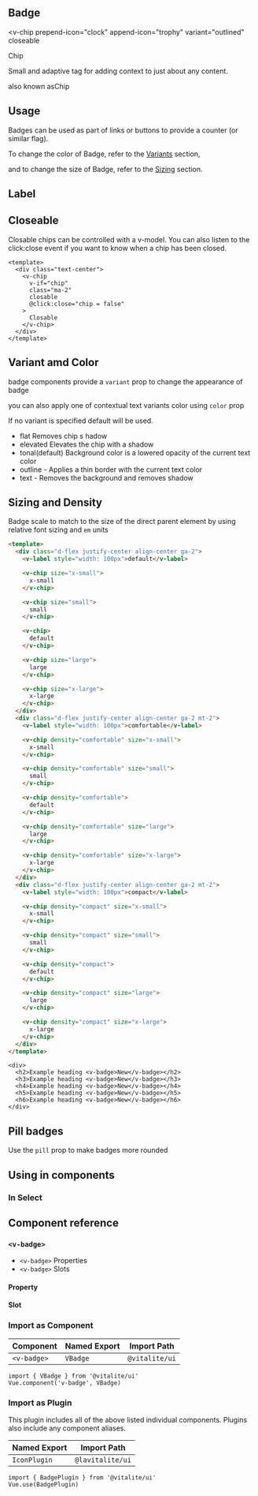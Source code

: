 ## Badge


<v-chip
  prepend-icon="clock"
  append-icon="trophy"
  variant="outlined"
  closeable
>
  Chip
</v-chip>

Small and adaptive tag for adding context to just about any content.

also known asChip



## Usage


Badges can be used as part of links or buttons to provide a counter (or similar flag).



To change the color of Badge, refer to the [Variants](#variants) section, 

and to change the size of Badge, refer to the [Sizing](#sizing) section.

## Label

## Closeable


Closable chips can be controlled with a v-model. You can also listen to the click:close event if you want to know when a chip has been closed.

```vue
<template>
  <div class="text-center">
    <v-chip
      v-if="chip"
      class="ma-2"
      closable
      @click:close="chip = false"
    >
      Closable
    </v-chip>
  </div>
</template>
```



## Variant amd Color

badge components provide a `variant` prop to change the appearance of badge


you can also apply one of contextual text variants color using `color` prop



If no variant is specified default will be used.
- flat Removes chip s hadow
- elevated Elevates the chip with a shadow
- tonal(default) Background color is a lowered opacity of the current text color
- outline - Applies a thin border with the current text color
- text - Removes the background and removes shadow


## Sizing and Density





Badge scale to match to the size of the direct parent element by using relative font sizing and `em` units





```html
<template>
  <div class="d-flex justify-center align-center ga-2">
    <v-label style="width: 100px">default</v-label>

    <v-chip size="x-small">
      x-small
    </v-chip>

    <v-chip size="small">
      small
    </v-chip>

    <v-chip>
      default
    </v-chip>

    <v-chip size="large">
      large
    </v-chip>

    <v-chip size="x-large">
      x-large
    </v-chip>
  </div>
  <div class="d-flex justify-center align-center ga-2 mt-2">
    <v-label style="width: 100px">comfortable</v-label>

    <v-chip density="comfortable" size="x-small">
      x-small
    </v-chip>

    <v-chip density="comfortable" size="small">
      small
    </v-chip>

    <v-chip density="comfortable">
      default
    </v-chip>

    <v-chip density="comfortable" size="large">
      large
    </v-chip>

    <v-chip density="comfortable" size="x-large">
      x-large
    </v-chip>
  </div>
  <div class="d-flex justify-center align-center ga-2 mt-2">
    <v-label style="width: 100px">compact</v-label>

    <v-chip density="compact" size="x-small">
      x-small
    </v-chip>

    <v-chip density="compact" size="small">
      small
    </v-chip>

    <v-chip density="compact">
      default
    </v-chip>

    <v-chip density="compact" size="large">
      large
    </v-chip>

    <v-chip density="compact" size="x-large">
      x-large
    </v-chip>
  </div>
</template>
```


```vue
<div>
  <h2>Example heading <v-badge>New</v-badge></h2>
  <h3>Example heading <v-badge>New</v-badge></h3>
  <h4>Example heading <v-badge>New</v-badge></h4>
  <h5>Example heading <v-badge>New</v-badge></h5>
  <h6>Example heading <v-badge>New</v-badge></h6>
</div>
```


## Pill badges

Use the `pill` prop to make badges more rounded



## Using in components


### In Select


## Component reference


### `<v-badge>`


- `<v-badge>` Properties
- `<v-badge>` Slots

#### Property

#### Slot

### Import as Component


| Component   | Named Export | Import Path    |
|-------------|--------------|----------------|
| `<v-badge>` | `VBadge`     | `@vitalite/ui` |


```vue
import { VBadge } from '@vitalite/ui'
Vue.component('v-badge', VBadge)

```


### Import as Plugin

This plugin includes all of the above listed individual components. Plugins also include any component aliases.


| Named Export | Import Path      |
|--------------|------------------|
| `IconPlugin` | `@lavitalite/ui` |


```vue
import { BadgePlugin } from '@vitalite/ui'
Vue.use(BadgePlugin)
```